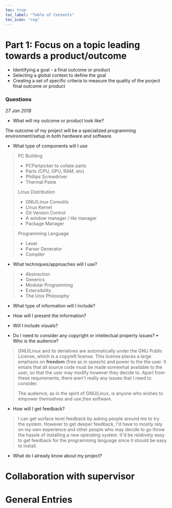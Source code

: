 ```yaml
---
toc: true
toc_label: "Table of Contents"
toc_icon: "cog"
---
```

# Part 1:  Focus on a topic leading towards a product/outcome

* Identifying a goal - a final outcome or product
* Selecting a global context to define the goal
* Creating a set of specific criteria to measure the quality of the porject final outcome or product

### Questions
*27 Jan 2018*

- What will my outcome or product look like?

The outcome of my project will be a specialized programming environment/setup in both hardware and software.

- What type of components will I use

> PC Building
> * PCPartpicker to collate parts
> * Parts (CPU, GPU, RAM, etc)
> * Phillips Screwdriver
> * Thermal Paste

> Linux Distribution 
> * GNU/Linux Coreutils
> * Linux Kernel
> * Git Version Control
> * A window manager / tile manager
> * Package Manager 

> Programming Language 
> * Lexer
> * Parser Generator
> * Compiler

- What techniques/approaches will I use?

> * Abstraction 
> * Generics
> * Modular Programming
> * Extensibility
> * The Unix Philosophy

- What type of information will I include?

- How will I present the information?

- Will I include visuals?

- Do I need to consider any copyright or intellectual property issues? ▪ Who is the audience?

> GNU/Linux and its deriatives are automatically under the GNU Public License, which is a copyleft license. This license places a large emphasis on **freedom** (free as in speech) and power to the the user. It entails that all source code must be made somewhat available to the user, so that the user may modify however they decide to. Apart from these requirements, there aren't really any issues that I need to consider. 
> 
> The audience, as in the spirit of GNU/Linux, is anyone who wishes to empower themselves and use *free* software.

- How will I get feedback?

> I can get surface level feedback by asking people around me to try the system. However to get deeper feedback, I'd have to mostly rely on my own experience and other people who may decide to go throw the hassle of installing a new operating system. It'd be relatively easy to get feedback for the programming language since it should be easy to install.

- What do I already know about my project?



# Collaboration with supervisor


# General Entries
